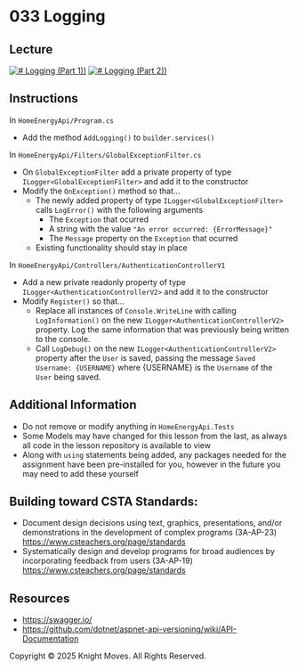 # 033 Logging

## Lecture

[![# Logging (Part 1))](https://img.youtube.com/vi/iExU3AKMTHA/0.jpg)](https://www.youtube.com/watch?v=iExU3AKMTHA)
[![# Logging (Part 2))](https://img.youtube.com/vi/udjCNqYA370/0.jpg)](https://www.youtube.com/watch?v=udjCNqYA370)

## Instructions

In `HomeEnergyApi/Program.cs`
- Add the method `AddLogging()` to `builder.services()`

In `HomeEnergyApi/Filters/GlobalExceptionFilter.cs`
- On `GlobalExceptionFilter` add a private property of type `ILogger<GlobalExceptionFilter>` and add it to the constructor
- Modify the `OnException()` method so that...
    - The newly added property of type `ILogger<GlobalExceptionFilter>` calls `LogError()` with the following arguments
        - The `Exception` that ocurred
        - A string with the value `"An error occurred: {ErrorMessage}"`
        - The `Message` property on the `Exception` that ocurred
    - Existing functionality should stay in place

In `HomeEnergyApi/Controllers/AuthenticationControllerV1`
- Add a new private readonly property of type `ILogger<AuthenticationControllerV2>` and add it to the constructor
- Modify `Register()` so that...
    - Replace all instances of `Console.WriteLine` with calling `LogInformation()` on the new `ILogger<AuthenticationControllerV2>` property. Log the same information that was previously being written to the console.
    - Call `LogDebug()` on the new `ILogger<AuthenticationControllerV2>` property after the `User` is saved, passing the message `Saved Username: {USERNAME}` where {USERNAME} is the `Username` of the `User` being saved.


## Additional Information

- Do not remove or modify anything in `HomeEnergyApi.Tests`
- Some Models may have changed for this lesson from the last, as always all code in the lesson repository is available to view
- Along with `using` statements being added, any packages needed for the assignment have been pre-installed for you, however in the future you may need to add these yourself

## Building toward CSTA Standards:

- Document design decisions using text, graphics, presentations, and/or demonstrations in the development of complex programs (3A-AP-23) https://www.csteachers.org/page/standards
- Systematically design and develop programs for broad audiences by incorporating feedback from users (3A-AP-19) https://www.csteachers.org/page/standards

## Resources

- https://swagger.io/
- https://github.com/dotnet/aspnet-api-versioning/wiki/API-Documentation

Copyright &copy; 2025 Knight Moves. All Rights Reserved.
